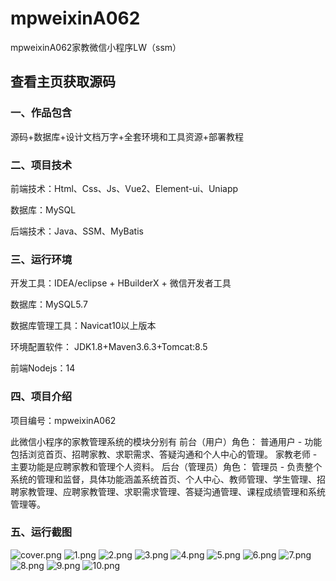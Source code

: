 # mpweixinA062
mpweixinA062家教微信小程序LW（ssm）
 
## 查看主页获取源码


### 一、作品包含

源码+数据库+设计文档万字+全套环境和工具资源+部署教程

### 二、项目技术

前端技术：Html、Css、Js、Vue2、Element-ui、Uniapp

数据库：MySQL

后端技术：Java、SSM、MyBatis

  

### 三、运行环境

开发工具：IDEA/eclipse + HBuilderX + 微信开发者工具

数据库：MySQL5.7

数据库管理工具：Navicat10以上版本

环境配置软件： JDK1.8+Maven3.6.3+Tomcat:8.5

前端Nodejs：14


### 四、项目介绍
项目编号：mpweixinA062

此微信小程序的家教管理系统的模块分别有
前台（用户）角色：
普通用户 - 功能包括浏览首页、招聘家教、求职需求、答疑沟通和个人中心的管理。
家教老师 - 主要功能是应聘家教和管理个人资料。
后台（管理员）角色：
管理员 - 负责整个系统的管理和监督，具体功能涵盖系统首页、个人中心、教师管理、学生管理、招聘家教管理、应聘家教管理、求职需求管理、答疑沟通管理、课程成绩管理和系统管理等。

### 五、运行截图

![cover.png](./cover.png)
![1.png](./1.png)
![2.png](./2.png)
![3.png](./3.png)
![4.png](./4.png)
![5.png](./5.png)
![6.png](./6.png)
![7.png](./7.png)
![8.png](./8.png)
![9.png](./9.png)
![10.png](./10.png)




  
